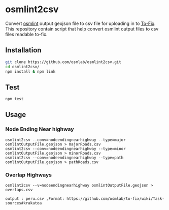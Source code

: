 # osmlint2csv

Convert [osmlint](https://github.com/osmlab/osmlint) output geojson file to csv file for uploading in to [To-Fix](https://github.com/osmlab/to-fix). This repository contain script that help convert osmlint output files to csv files readable to-fix.

## Installation

```sh
git clone https://github.com/osmlab/osmlint2csv.git
cd osmlint2csv/
npm install & npm link
```
## Test

```sh
npm test
```

## Usage

### Node Ending Near highway

```
osmlint2csv --conv=nodeendingnearhighway --type=major osmlintOutputFile.geojson > majorRoads.csv
osmlint2csv --conv=nodeendingnearhighway --type=minor osmlintOutputFile.geojson > minorRoads.csv
osmlint2csv --conv=nodeendingnearhighway --type=path osmlintOutputFile.geojson > pathRoads.csv
```

### Overlap Highways

`osmlint2csv --v=nodeendingnearhighway osmlintOutputFile.geojson > overlaps.csv`

```
output : peru.csv ,Format: https://github.com/osmlab/to-fix/wiki/Task-sources#krakatoa

```